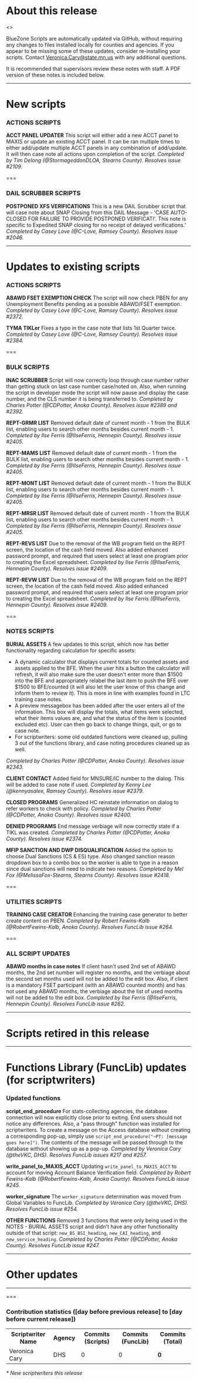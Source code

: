 About this release
===
<<INFO ABOUT THE RELEASE WILL GO HERE>>

BlueZone Scripts are automatically updated via GitHub, without requiring any changes to files installed locally for counties and agencies. If you appear to be missing some of these updates, consider re-installing your scripts. Contact Veronica.Cary@state.mn.us with any additional questions.

It is recommended that supervisors review these notes with staff. A PDF version of these notes is included below.

--------------------------------------------------------------------------------------------------------------------------------------------------------------------
New scripts
===
### ACTIONS SCRIPTS
**ACCT PANEL UPDATER**
This script will either add a new ACCT panel to MAXIS or update an existing ACCT panel. It can be ran multiple times to either add/update multiple ACCT panels in any combination of add/update. It will then case note all actions upon completion of the script. *Completed by Tim Delong (@StormageddonDLOA, Stearns County). Resolves issue #2109.*

===
### DAIL SCRUBBER SCRIPTS
**POSTPONED XFS VERIFICATIONS**
This is a new DAIL Scrubber script that will case note about SNAP Closing from this DAIL Message - 'CASE AUTO-CLOSED FOR FAILURE TO PROVIDE POSTPONED VERIFICATI'. This note is specific to Expedited SNAP closing for no receipt of delayed verifications.' *Completed by Casey Love (@C-Love, Ramsey County). Resolves issue #2046.*

--------------------------------------------------------------------------------------------------------------------------------------------------------------------
Updates to existing scripts
===
### ACTIONS SCRIPTS
**ABAWD FSET EXEMPTION CHECK**
The script will now check PBEN for any Unemployment Benefits pending as a possible ABAWD/FSET exemption. *Completed by Casey Love (@C-Love, Ramsey County). Resolves issue #2372.*

**TYMA TIKLer**
Fixes a typo in the case note that lists 1st Quarter twice. *Completed by Casey Love (@C-Love, Ramsey County). Resolves issue #2384.*

===
### BULK SCRIPTS
**INAC SCRUBBER**
Script will now correctly loop through case number rather than getting stuck on last case number case/noted on. Also, when running the script in developer mode the script will now pause and display the case number, and the CLS number it is being transferred to. *Completed by Charles Potter (@CDPotter, Anoka County). Resolves issue #2389 and #2392.*

**REPT-GRMR LIST**
Removed default date of current month - 1 from the BULK list, enabling users to search other months besides current month - 1. *Completed by Ilse Ferris (@IlseFerris, Hennepin County). Resolves issue #2405.*

**REPT-MAMS LIST**
Removed default date of current month - 1 from the BULK list, enabling users to search other months besides current month - 1. *Completed by Ilse Ferris (@IlseFerris, Hennepin County). Resolves issue #2405.*

**REPT-MONT LIST**
Removed default date of current month - 1 from the BULK list, enabling users to search other months besides current month - 1. *Completed by Ilse Ferris (@IlseFerris, Hennepin County). Resolves issue #2405.*

**REPT-MRSR LIST**
Removed default date of current month - 1 from the BULK list, enabling users to search other months besides current month - 1. *Completed by Ilse Ferris (@IlseFerris, Hennepin County). Resolves issue #2405.*

**REPT-REVS LIST**
Due to the removal of the WB program field on the REPT screen, the location of the cash field moved. Also added enhanced password prompt, and required that users select at least one program prior to creating the Excel spreadsheet. *Completed by Ilse Ferris (@IlseFerris, Hennepin County). Resolves issue #2409.*

**REPT-REVW LIST**
Due to the removal of the WB program field on the REPT screen, the location of the cash field moved. Also added enhanced password prompt, and required that users select at least one program prior to creating the Excel spreadsheet. *Completed by Ilse Ferris (@IlseFerris, Hennepin County). Resolves issue #2409.*

===
### NOTES SCRIPTS
**BURIAL ASSETS**
A few updates to this script, which now has better functionality regarding calculation for specific assets:
* A dynamic calculator that displays current totals for counted assets and assets applied to the BFE. When the user hits a button the calculator will refresh, it will also make sure the user doesn't enter more than $1500 into the BFE and appropriately relabel the last item to push the BFE over $1500 to BFE/counted (it will also let the user know of this change and inform them to review it). This is more in line with examples found in LTC training case notes.
* A preview messagebox has been added after the user enters all of the information. This box will display the totals, what items were selected, what their items values are, and what the status of the item is (counted excluded etc). User can then go back to change things, quit, or go to case note.
* For scriptwriters: some old outdated functions were cleaned up, pulling 3 out of the functions library, and case noting procedures cleaned up as well.

*Completed by Charles Potter (@CDPotter, Anoka County). Resolves issue #2343.*

**CLIENT CONTACT**
Added field for MNSURE/IC number to the dialog. This will be added to case note if used. *Completed by Kenny Lee (@kennyasalee, Ramsey County). Resolves issue #2379.*

**CLOSED PROGRAMS**
Generalized HC reinstate information on dialog to refer workers to check with policy. *Completed by Charles Potter (@CDPotter, Anoka County). Resolves issue #2400.*

**DENIED PROGRAMS**
End message verbiage will now correctly state if a TIKL was created. *Completed by Charles Potter (@CDPotter, Anoka County). Resolves issue #2374.*

**MFIP SANCTION AND DWP DISQUALIFICATION**
Added the option to choose Dual Sanctions (CS & ES) type. Also changed sanction reason dropdown box to a combo box so the worker is able to type in a reason since dual sanctions will need to indicate two reasons. *Completed by Mel Fox (@MelissaFox-Stearns, Stearns County). Resolves issue #2418.*

===
### UTILITIES SCRIPTS
**TRAINING CASE CREATOR**
Enhancing the training case generator to better create content on PBEN. *Completed by Robert Fewins-Kalb (@RobertFewins-Kalb, Anoka County). Resolves FuncLib issue #264.*

===
### ALL SCRIPT UPDATES
**ABAWD months in case notes**
 If client hasn't used 2nd set of ABAWD months, the 2nd set number will register no months, and the verbiage about the second set months used will not be added to the edit box. Also, if client is a mandatory FSET participant (with an ABAWD counted month) and has not used any ABAWD months, the verbiage about the list of used months will not be added to the edit box. *Completed by Ilse Ferris (@IlseFerris, Hennepin County). Resolves FuncLib issue #262.*

--------------------------------------------------------------------------------------------------------------------------------------------------------------------
Scripts retired in this release
===

--------------------------------------------------------------------------------------------------------------------------------------------------------------------
Functions Library (FuncLib) updates (for scriptwriters)
===
### Updated functions
**script_end_procedure**
For stats-collecting agencies, the database connection will now explicitly close prior to exiting. End users should not notice any differences. Also, a "pass through" function was installed for scriptwriters. To create a message on the Access database without creating a corresponding pop-up, simply use `script_end_procedure("~PT: [message goes here]")`. The contents of the message will be passed through to the database without showing up as a pop-up. *Completed by Veronica Cary (@theVKC, DHS). Resolves FuncLib issues #217 and #257.*

**write_panel_to_MAXIS_ACCT**
Updating `write_panel_to_MAXIS_ACCT` to account for moving Account Balance Verification field. *Completed by Robert Fewins-Kalb (@RobertFewins-Kalb, Anoka County). Resolves FuncLib issue #245.*

**worker_signature**
The `worker_signature` determination was moved from Global Variables to FuncLib. *Completed by Veronica Cary (@theVKC, DHS). Resolves FuncLib issue #254.*

**OTHER FUNCTIONS**
Removed 3 functions that were only being used in the NOTES - BURIAL ASSETS script and didn't have any other functionality outside of that script: `new_BS_BSI_heading`, `new_CAI_heading`, and `new_service_heading`. *Completed by Charles Potter (@CDPotter, Anoka County). Resolves FuncLib issue #247.*

--------------------------------------------------------------------------------------------------------------------------------------------------------------------
Other updates
===

--------------------------------------------------------------------------------------------------------------------------------------------------------------------
===
### Contribution statistics ([day before previous release] to [day before current release])

<table>
    <tr>
        <th>Scriptwriter Name</th>
        <th>Agency</th>
        <th>Commits (Scripts)</th>
        <th>Commits (FuncLib)</th>
        <th>Commits (Total)</th>
    </tr>
    <tr>
        <td>Veronica Cary</td>
        <td>DHS</td>
        <td>0</td>
        <td>0</td>
        <td><b>0</b></td>
    </tr>
</table>

<i>* New scriptwriters this release</i>
